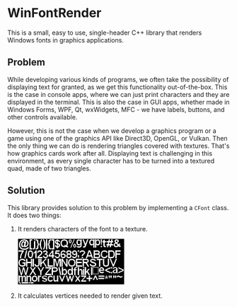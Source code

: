 # WinFontRender

This is a small, easy to use, single-header C++ library that renders Windows fonts in graphics applications.

## Problem

While developing various kinds of programs, we often take the possibility of displaying text for granted, as we get this functionality out-of-the-box. This is the case in console apps, where we can just print characters and they are displayed in the terminal. This is also the case in GUI apps, whether made in Windows Forms, WPF, Qt, wxWidgets, MFC - we have labels, buttons, and other controls available.

However, this is not the case when we develop a graphics program or a game using one of the graphics API like Direct3D, OpenGL, or Vulkan. Then the only thing we can do is rendering triangles covered with textures. That's how graphics cards work after all. Displaying text is challenging in this environment, as every single character has to be turned into a textured quad, made of two triangles.

## Solution

This library provides solution to this problem by implementing a `CFont` class. It does two things:

1. It renders characters of the font to a texture.

   ![Font texture](README_files/FontTexture.png "Font texture")

2. It calculates vertices needed to render given text.
